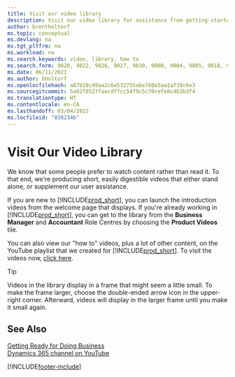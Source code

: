 ```yaml
---
title: Visit our video library
description: Visit our video library for assistance from getting-started videos that illustrate common "how to" tasks to subject matter product videos.
author: brentholtorf
ms.topic: conceptual
ms.devlang: na
ms.tgt_pltfrm: na
ms.workload: na
ms.search.keywords: video, library, how to
ms.search.form: 9020, 9022, 9026, 9027, 9030, 9000, 9004, 9005, 9018, 9006, 9007, 9010, 9016, 9017
ms.date: 06/11/2021
ms.author: bholtorf
ms.openlocfilehash: a87b28c49aa2c6e532755abe760e5aa1af39c6e3
ms.sourcegitcommit: 5a02f8527faecdffcc54f9c5c70cefe8c4b3b3f4
ms.translationtype: HT
ms.contentlocale: en-CA
ms.lasthandoff: 03/04/2022
ms.locfileid: "8382346"
---
```

# <a name="visit-our-video-library"></a>Visit Our Video Library

We know that some people prefer to watch content rather than read it. To that end, we're producing short, easily digestible videos that either stand alone, or supplement our user assistance.  

If you are new to [!INCLUDE[prod_short](includes/prod_short.md)], you can launch the introduction videos from the welcome page that displays. If you're already working in [!INCLUDE[prod_short](includes/prod_short.md)], you can get to the library from the **Business Manager** and **Accountant** Role Centres by choosing the **Product Videos** tile.  

You can also view our "how to" videos, plus a lot of other content, on the YouTube playlist that we created for [!INCLUDE[prod_short](includes/prod_short.md)]. To visit the videos now, [click here](https://go.microsoft.com/fwlink/?linkid=851533).

> [!Tip]  
> Videos in the library display in a frame that might seem a little small. To make the frame larger, choose the double-ended arrow icon in the upper-right corner. Afterward, videos will display in the larger frame until you make it small again.

## <a name="see-also"></a>See Also

[Getting Ready for Doing Business](ui-get-ready-business.md)  
[Dynamics 365 channel on YouTube](https://www.youtube.com/channel/UCJGCg4rB3QSs8y_1FquelBQ)  


[!INCLUDE[footer-include](includes/footer-banner.md)]